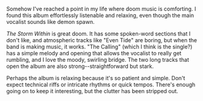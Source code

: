 Somehow I've reached a point in my life where doom music is comforting. I found this album
effortlessly listenable and relaxing, even though the main vocalist sounds like
demon spawn.

*The Storm Within* is great doom. It has some spoken-word sections that I don't like, and
atmospheric tracks like "Even Tide" are boring, but when the band is making music,
it works. "The Calling" (which I think is the single?) has a simple melody and opening
that allows the vocalist to really get rumbling, and I love the moody, swirling bridge.
The two long tracks that open the album are also strong--straightforward
but stark.

Perhaps the album is relaxing because it's so patient and simple. Don't expect technical riffs
or intricate rhythms or quick tempos. There's enough going on to keep it interesting, but
the clutter has been stripped out.
